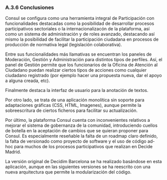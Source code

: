 ### A.3.6 Conclusiones

Consul se configura como una herramienta integral de Participación con funcionalidades destacadas como la posibilidad de desarrollar procesos participativos sectoriales o la internacionalizacón de la plataforma, así como un sistema de administración y de roles avanzado, destacando así mismo la posibilidad de facilitar la participación ciudadana en procesos de producción de normativa legal \(legislación colaborativa\).

Entre sus funcionalidades más llamativas se encuentran los paneles de Moderación, Gestión y Administración para distintos tipos de perfiles. Así, el panel de Gestión permite que los funcionarios de la Oficina de Atención al Ciudadano puedan realizar ciertos tipos de acciones como cualquier ciudadano registrado \(por ejemplo hacer una propuesta nueva, dar el apoyo a alguna creada, etc\).

Finalmente destaca la interfaz de usuario para la anotación de textos.

Por otro lado, se trata de una aplicación monolítica sin soporte para adaptaciones gráficas \(CSS, HTML, Imagenes\), aunque  permite la sobreescritura de ciertos ficheros para facilitar su actualización.

Por último, la plataforma Consul cuenta con inconvenientes relativos a mejorar el sistema de gobernanza de la comunidad, introduciendo cuellos de botella en la aceptación de cambios que se quieran proponer para Consul. Es especialmente reseñable la falta de un roadmap claro definido, la falta de versionado como proyecto de software y el uso de código ad-hoc para muchos de los procesos participativos que realizan en Decide Madrid. 

La versión original de Decidim Barcelona se ha realizado basándose en esta aplicación, aunque en las siguientes versiones se ha reescrito con una nueva arquitectura que permite la modularización del código.

